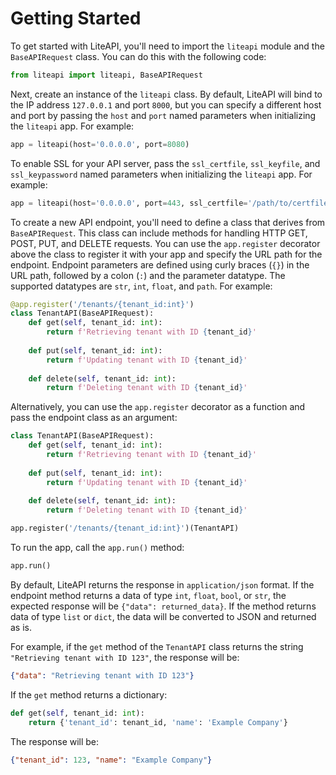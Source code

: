 # Getting Started

To get started with LiteAPI, you'll need to import the `liteapi` module and the `BaseAPIRequest` class. You can do this with the following code:

```python
from liteapi import liteapi, BaseAPIRequest
``` 

Next, create an instance of the `liteapi` class. By default, LiteAPI will bind to the IP address `127.0.0.1` and port `8000`, but you can specify a different host and port by passing the `host` and `port` named parameters when initializing the `liteapi` app. For example:

```python
app = liteapi(host='0.0.0.0', port=8080)
``` 

To enable SSL for your API server, pass the `ssl_certfile`, `ssl_keyfile`, and `ssl_keypassword` named parameters when initializing the `liteapi` app. For example:

```python
app = liteapi(host='0.0.0.0', port=443, ssl_certfile='/path/to/certfile.pem', ssl_keyfile='/path/to/keyfile.pem', ssl_keypassword='keypassword')
``` 

To create a new API endpoint, you'll need to define a class that derives from `BaseAPIRequest`. This class can include methods for handling HTTP GET, POST, PUT, and DELETE requests. You can use the `app.register` decorator above the class to register it with your app and specify the URL path for the endpoint. Endpoint parameters are defined using curly braces (`{}`) in the URL path, followed by a colon (`:`) and the parameter datatype. The supported datatypes are `str`, `int`, `float`, and `path`. For example:

```python
@app.register('/tenants/{tenant_id:int}')
class TenantAPI(BaseAPIRequest):
    def get(self, tenant_id: int):
        return f'Retrieving tenant with ID {tenant_id}'
    
    def put(self, tenant_id: int):
        return f'Updating tenant with ID {tenant_id}'
    
    def delete(self, tenant_id: int):
        return f'Deleting tenant with ID {tenant_id}'
``` 

Alternatively, you can use the `app.register` decorator as a function and pass the endpoint class as an argument:

```python
class TenantAPI(BaseAPIRequest):
    def get(self, tenant_id: int):
        return f'Retrieving tenant with ID {tenant_id}'
    
    def put(self, tenant_id: int):
        return f'Updating tenant with ID {tenant_id}'
    
    def delete(self, tenant_id: int):
        return f'Deleting tenant with ID {tenant_id}'

app.register('/tenants/{tenant_id:int}')(TenantAPI)
``` 

To run the app, call the `app.run()` method:

```python
app.run()
``` 

By default, LiteAPI returns the response in `application/json` format. If the endpoint method returns a data of type `int`, `float`, `bool`, or `str`, the expected response will be `{"data": returned_data}`. If the method returns data of type `list` or `dict`, the data will be converted to JSON and returned as is.

For example, if the `get` method of the `TenantAPI` class returns the string `"Retrieving tenant with ID 123"`, the response will be:

```json
{"data": "Retrieving tenant with ID 123"}
``` 

If the `get` method returns a dictionary:

```python
def get(self, tenant_id: int):
    return {'tenant_id': tenant_id, 'name': 'Example Company'}
```

The response will be:

```json
{"tenant_id": 123, "name": "Example Company"}
```